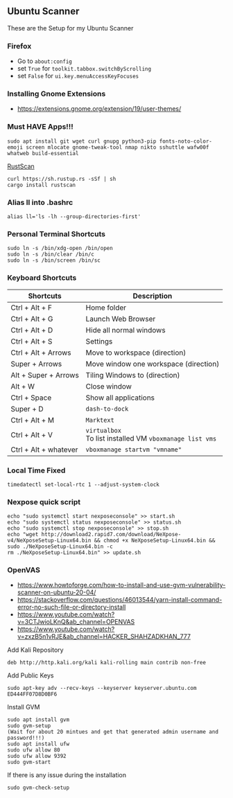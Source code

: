 ## Ubuntu Scanner
These are the Setup for my Ubuntu Scanner

### Firefox
- Go to `about:config`  
- set `True` for `toolkit.tabbox.switchByScrolling`
- set `False` for `ui.key.menuAccessKeyFocuses`

### Installing Gnome Extensions
- https://extensions.gnome.org/extension/19/user-themes/

### Must HAVE Apps!!!
```
sudo apt install git wget curl gnupg python3-pip fonts-noto-color-emoji screen mlocate gnome-tweak-tool nmap nikto sshuttle wafw00f whatweb build-essential
```

[RustScan](https://doc.rust-lang.org/cargo/getting-started/installation.html)
```
curl https://sh.rustup.rs -sSf | sh
cargo install rustscan
```

### Alias ll into .bashrc
```
alias ll='ls -lh --group-directories-first'
```

### Personal Terminal Shortcuts
```
sudo ln -s /bin/xdg-open /bin/open
sudo ln -s /bin/clear /bin/c
sudo ln -s /bin/screen /bin/sc
```

### Keyboard Shortcuts

| Shortcuts             | Description                                                  |
| --------------------- | ------------------------------------------------------------ |
| Ctrl + Alt + F        | Home folder                                                  |
| Ctrl + Alt + G        | Launch Web Browser                                           |
| Ctrl + Alt + D        | Hide all normal windows                                      |
| Ctrl + Alt + S        | Settings                                                     |
| Ctrl + Alt + Arrows   | Move to workspace (direction)                                |
| Super + Arrows        | Move window one workspace (direction)                        |
| Alt + Super + Arrows  | Tiling Windows to (direction)                                |
| Alt + W               | Close window                                                 |
| Ctrl + Space          | Show all applications                                        |
| Super + D             | `dash-to-dock`                                               |
| Ctrl + Alt + M        | `Marktext`                                                   |
| Ctrl + Alt + V        | `virtualbox` <br> To list installed VM `vboxmanage list vms` |
| Ctrl + Alt + whatever | `vboxmanage startvm "vmname"`                                |

### Local Time Fixed
```
timedatectl set-local-rtc 1 --adjust-system-clock
```

### Nexpose quick script
```
echo "sudo systemctl start nexposeconsole" >> start.sh 
echo "sudo systemctl status nexposeconsole" >> status.sh 
echo "sudo systemctl stop nexposeconsole" >> stop.sh 
echo "wget http://download2.rapid7.com/download/NeXpose-v4/NeXposeSetup-Linux64.bin && chmod +x NeXposeSetup-Linux64.bin && sudo ./NeXposeSetup-Linux64.bin -c
rm ./NeXposeSetup-Linux64.bin" >> update.sh 
```

### OpenVAS
- https://www.howtoforge.com/how-to-install-and-use-gvm-vulnerability-scanner-on-ubuntu-20-04/
- https://stackoverflow.com/questions/46013544/yarn-install-command-error-no-such-file-or-directory-install
- https://www.youtube.com/watch?v=3CTJwioLKnQ&ab_channel=OPENVAS
- https://www.youtube.com/watch?v=zxzB5n1vRJE&ab_channel=HACKER_SHAHZADKHAN_777

Add Kali Repository
```
deb http://http.kali.org/kali kali-rolling main contrib non-free
```
Add Public Keys
```
sudo apt-key adv --recv-keys --keyserver keyserver.ubuntu.com ED444FF07D8D0BF6
```
Install GVM
```
sudo apt install gvm 
sudo gvm-setup
(Wait for about 20 mintues and get that generated admin username and password!!!)
sudo apt install ufw
sudo ufw allow 80
sudo ufw allow 9392
sudo gvm-start
```
If there is any issue during the installation
```
sudo gvm-check-setup
```
